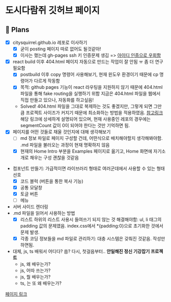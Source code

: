 # 도시다람쥐 깃허브 페이지

## 🏁 Plans

- [x] citysquirrel.github.io 레포로 이사하기
  - [x] 굳이 posting 페이지 따로 없어도 될것같아!
  - [x] 이사는 했는데 gh-pages ssh 키 인증문제 생김 => [아이디 인증으로 우회함](https://velog.io/@tok1324/TIL-gh-pages-%EC%82%AC%EC%9A%A9%EC%8B%9C-ssh-public-key-%EC%9D%B8%EC%A6%9D%EB%AC%B8%EC%A0%9C)
- [x] react build 이후 404.html 페이지 자동으로 만드는 작업이 잘 안됨 ㅠ 좀 더 연구 필요함
  - [x] postbuild 이후 copy 명령어 사용해보기, 현재 윈도우 환경이기 때문에 cp 명령어가 다르게 작동함
  - [x] 목적: github pages 기능이 react 라우팅을 지원하지 않기 때문에 404.html 파일을 통해 fake routing을 실행하기 위함
        지금은 404.html 파일을 웹에서 직접 만들고 있으나, 자동화를 하고싶음!
  - Solved! 404.html 파일을 그대로 복제하는 것도 좋겠지만, 그렇게 되면 그만큼 프로젝트 사이즈가 커지기 때문에 최소화하는 방법을 적용하였음. [참고링크](https://github.com/rafgraph/spa-github-pages) 해당 링크에 상세하게 설명되어 있으며, 현재 사용중인 레포의 경우에는 segmentCount 값이 0이 되어야 한다는 것만 기억하면 됨.
- [x] 페이지를 어떤 것들로 채울 것인지에 대해 생각해보기
  - [ ] md 정보 파일로 페이지 구성할 건데, 어떤식으로 배치해야할지 생각해봐야함. .md 파일을 불러오는 과정이 현재 명확하지 않음
  - [x] 현재의 Home Intro 부분을 Examples 페이지로 옮기고, Home 화면에 자기소개로 채우는 구성 괜찮을 것같음

- 컴포넌트 만들기: 가급적이면 라이브러리 형태로 여러군데에서 사용할 수 있는 형태 선호
  - [x] 코드 블럭 (버튼을 통한 복사 기능)
  - [x] 공통 모달창
  - [x] 토글 버튼
  - [ ] 메뉴
- 서버 사이드 렌더링
- .md 파일을 읽어서 사용하는 방법
  - [x] 리스트 하위의 리스트 사용시 들여쓰기 되지 않는 것 해결해야함: ul, li 태그의 padding 값의 문제였음. index.css에서 \*{padding:0}으로 초기화한 것에서 문제 발생.
  - [x] 각종 코딩 정보들을 md 파일로 관리하기: 대충 시스템은 갖춰진 것같음. 작성만 하면됨.

- 대체, js, ts 배워서 어디다? 씀? 다시, 첫걸음부터..
  **안일해진 정신 기강잡기 프로젝트**
  - js, 왜 배우는가?
  - js, 어따 쓰는가?
  - js, 뭘 배우는가?
  - ts, 는 또 왜 배우는가?

[페이지 링크](https://citysquirrel.github.io/)
